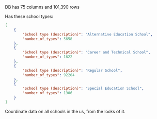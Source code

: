 DB has 75 columns and 101,390 rows

Has these school types:
```json
[
    {
        "School type (description)": "Alternative Education School",
        "number_of_types": 5658
    },
    {
        "School type (description)": "Career and Technical School",
        "number_of_types": 1622
    },
    {
        "School type (description)": "Regular School",
        "number_of_types": 92204
    },
    {
        "School type (description)": "Special Education School",
        "number_of_types": 1906
    }
]
```
Coordinate data on all schools in the us, from the looks of it.